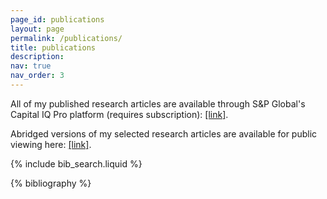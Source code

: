 ```yaml
---
page_id: publications
layout: page
permalink: /publications/
title: publications
description:
nav: true
nav_order: 3
---
```

All of my published research articles are available through S&P Global's Capital IQ Pro platform (requires subscription): <a href="https://www.capitaliq.spglobal.com">[link]</a>.

Abridged versions of my selected research articles are available for public viewing here: <a href="https://www.spglobal.com/marketintelligence/contributors/115275/julber-osio">[link]</a>.

<!-- _pages/publications.md -->

<!-- Bibsearch Feature -->

{% include bib_search.liquid %}

<div class="publications">

{% bibliography %}

</div>
